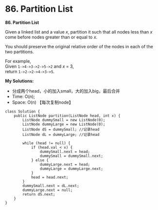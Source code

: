 # 86. Partition List

 **86. Partition List**

Given a linked list and a value _x_, partition it such that all nodes less than _x_ come before nodes greater than or equal to _x_.

You should preserve the original relative order of the nodes in each of the two partitions.

For example,  
Given `1->4->3->2->5->2` and _x_ = 3,  
return `1->2->2->4->3->5`.  


**My Solutions:**

* 分成两个head，小的加入small，大的加入big，最后合并
* Time: O\(n\);
* Space: O\(n\) 【每次复制node】

```text
class Solution {
    public ListNode partition(ListNode head, int x) {
        ListNode dummySmall = new ListNode(0);
        ListNode dummyLarge = new ListNode(0);
        ListNode dS = dummySmall; //记录head
        ListNode dL = dummyLarge; //记录head
        
        while (head != null) {
            if (head.val < x) {
                dummySmall.next = head;
                dummySmall = dummySmall.next;
            } else {
                dummyLarge.next = head;
                dummyLarge = dummyLarge.next;
            }
            head = head.next;
        }
        dummySmall.next = dL.next;
        dummyLarge.next = null;    
        return dS.next;    
    }
}
```

